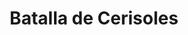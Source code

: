 ﻿---
title: "Batalla de Cerisoles"
permalink: periodes_338.html
layout: periode
dataInici: 1544-04-11
sidebar: periodes
pares:
  - 337:
    title: "Guerra Italiana"
    dataInici: "(1542)"
    dataFi: "(1546)"

fills:
jocsPrincipals:
jocsEscenaris:
jocsEpoca:
  - title: "Arquebus"
    bggId: 198087
    escenari: "Ceresole"

jocsEpocaEscenaris:
---
